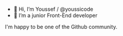 - 👋 Hi, I’m Youssef / @youssicode
- 👀 I’m a junior Front-End developer

I'm happy to be one of the Github community.
